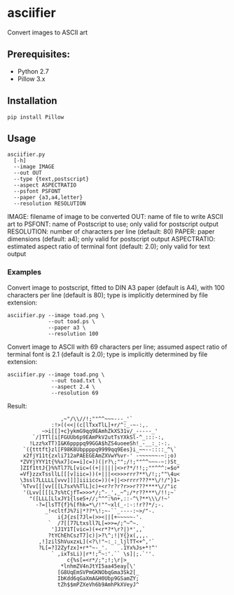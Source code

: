 # asciifier

Convert images to ASCII art

## Prerequisites:

 - Python 2.7
 - Pillow 3.x


## Installation

```
pip install Pillow
```


## Usage

```
asciifier.py 
  [-h]
  --image IMAGE
  --out OUT
  --type {text,postscript}
  --aspect ASPECTRATIO
  --psfont PSFONT
  --paper {a3,a4,letter}
  --resolution RESOLUTION
```

IMAGE: filename of image to be converted
OUT: name of file to write ASCII art to
PSFONT: name of Postscript to use; only valid for postscript output
RESOLUTION: number of characters per line (default: 80)
PAPER: paper dimensions (default: a4); only valid for postscript output
ASPECTRATIO: estimated aspect ratio of terminal font (default: 2.0); only valid for text output


### Examples

Convert image to postscript, fitted to DIN A3 paper (default is A4),
with 100 characters per line (default is 80);
type is implicitly determined by file extension:

```
asciifier.py --image toad.png \
             --out toad.ps \
             --paper a3 \
             --resolution 100
```


Convert image to ASCII with 69 characters per line;
assumed aspect ratio of terminal font is 2.1 (default is 2.0);
type is implicitly determined by file extension:

```
asciifier.py --image toad.png \
              --out toad.txt \
              --aspect 2.4 \
              --resolution 69
```

Result:

```
                 ,~"/\\//!;""^^~~~---_'`
              :!>((<<|(c[lTxxTlL]+r/^:_-~-:,.
           ~>i[[]+c}ykmG9qq9EAmhZkXS31v/_-----_'
        `/]TTl[i[FGUUb6p9EAmPkV2utTsYXkSl-^_:::-:,
       !Lzz%xTT)I&K6ppppq99GGA$hZS4uoeeSh!_-__:_:-:.
     `({tttft}zl[F98K8Ubppppq9999qq9Ees}i_~~--::::_^\`
     x2fjY11t{zxli712aPAEEGEAmZXVwY%vr-' -~~~~~~-~:;o)
    *ZVYjYYY1t{%%x7]c==i]c=))(|r?\;"";/!;""^^~~~-~:)St_
    ]ZIf1ttJ{}%%Tl77L[vic=((+||||||<>r?*/!!;;""^^^:=$o*
    =Vf}zzxTssllL[[[v]iic=))(+|||<<>>>rrr?**\/!;;""\4u<
    \3ssl7LLLLL[vvv]]]]iiiicc=))(+||<>rrrr???**\/!/"}1~
    `%Tvv[[[vv[[[L7sx%%TlL]c)+<r?r?r?r>>r???****\//"ic
     '(Lvv[[[[L7s%tCjfT=>>>*/;^-_',_~^;/*r??***\/!!;~`
       "([LLL[LlxJY1{lseS+//;^^^:%n+,::-^\?**\\\/!~'
         -?=[lsTT{f}%[fhk=*\/!""~xl(_-:-:!r??*/;-.
            _!<cltfJ%7i|*??*\!;~-``_----:~>/"-.
                i{J{zs[7Jl=(>><||[+~~~~~-'.
             `  /7[[77Ltxsll7L[=>>=/;^~^~.
              ']J1Y1T[vic=)(+<r*?*\r?|)*',,`
             ?tYChEhCszT7]c)|>?\^;!|Y{}x(,,,.
          ,!]zilShVuxzxL](<?\!"~:_:_ljlTT<+^,'`
          ?L[=?]2Zyfzx]+r*"~-_'.    .1Yx%Js+*!^'
              ` ,ixTsLi)|r*!;^~:'.`` \s]|;.`''.
                   c{%s[=<r*/;";!;\r|>_
                 *lnhmZV4nJtYI5aa45eay[\'
                [G8UqEmSVPmGKNObqGma3Sk2[_
                IbKdd6qGaXmA&H0Ubp9GSamZY;
                tZh$$mPZXeVh6b9AmhPkXVeyJ^
```

